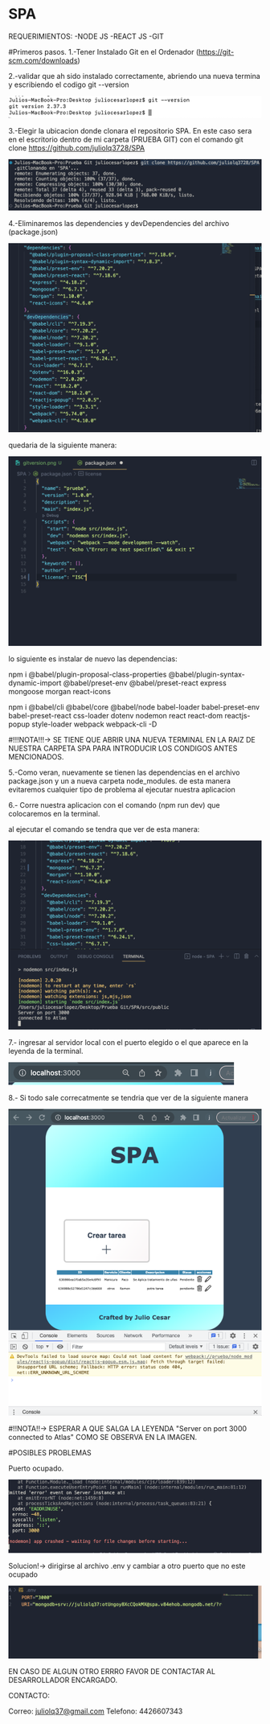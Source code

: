 # SPA
REQUERIMIENTOS:
-NODE JS
-REACT JS
-GIT


#Primeros pasos.
1.-Tener Instalado Git en el Ordenador (https://git-scm.com/downloads)

2.-validar que ah sido instalado correctamente, abriendo una nueva termina y escribiendo el codigo git --version


![alt text](https://github.com/juliolq3728/SPA/blob/main/images/gitversion.png)


3.-Elegir la ubicacion donde clonara el repositorio SPA.
En este caso sera en el escritorio dentro de mi carpeta (PRUEBA GIT) con el comando git clone https://github.com/juliolq3728/SPA

![alt text](https://github.com/juliolq3728/SPA/blob/main/images/gitclone.png)

4.-Eliminaremos las dependencies y devDependencies del archivo (package.json)

![alt text](https://github.com/juliolq3728/SPA/blob/main/images/eliminardependencias.png)

quedaria de la siguiente manera:

![alt text](https://github.com/juliolq3728/SPA/blob/main/images/sindepen.png)

lo siguiente es instalar de nuevo las dependencias:

npm i @babel/plugin-proposal-class-properties @babel/plugin-syntax-dynamic-import @babel/preset-env @babel/preset-react express mongoose morgan react-icons 

npm i @babel/cli @babel/core @babel/node babel-loader babel-preset-env babel-preset-react css-loader dotenv nodemon react react-dom reactjs-popup style-loader webpack webpack-cli -D

#!!!NOTA!!!-> SE TIENE QUE ABRIR UNA NUEVA TERMINAL EN LA RAIZ DE NUESTRA CARPETA SPA PARA INTRODUCIR LOS CONDIGOS ANTES MENCIONADOS.

5.-Como veran, nuevamente se tienen las dependencias en el archivo package.json y un a nueva carpeta node_modules. de esta manera evitaremos cualquier tipo de problema al ejecutar nuestra aplicacion

6.- Corre nuestra aplicacion con el comando (npm run dev) que colocaremos en la terminal.

al ejecutar el comando se tendra que ver de esta manera:

![alt text](https://github.com/juliolq3728/SPA/blob/main/images/fin.png)

7.- ingresar al servidor local con el puerto elegido o el que aparece en la leyenda de la terminal.

![alt text](https://github.com/juliolq3728/SPA/blob/main/images/URL.png)

8.- Si todo sale correcatmente se tendria que ver de la siguiente manera

![alt text](https://github.com/juliolq3728/SPA/blob/main/images/final.png)

#!!NOTA!!-> ESPERAR A QUE SALGA LA LEYENDA 
"Server on port 3000
connected to Atlas"
COMO SE OBSERVA EN LA IMAGEN.

#POSIBLES PROBLEMAS

Puerto ocupado.


![alt text](https://github.com/juliolq3728/SPA/blob/main/images/errorpuerto.png)

Solucion!-> dirigirse al archivo .env y cambiar a otro puerto que no este ocupado

![alt text](https://github.com/juliolq3728/SPA/blob/main/images/solucion.png)

EN CASO DE ALGUN OTRO ERRRO FAVOR DE CONTACTAR AL DESARROLLADOR ENCARGADO.

CONTACTO:

Correo: juliolq37@gmail.com
Telefono: 4426607343






